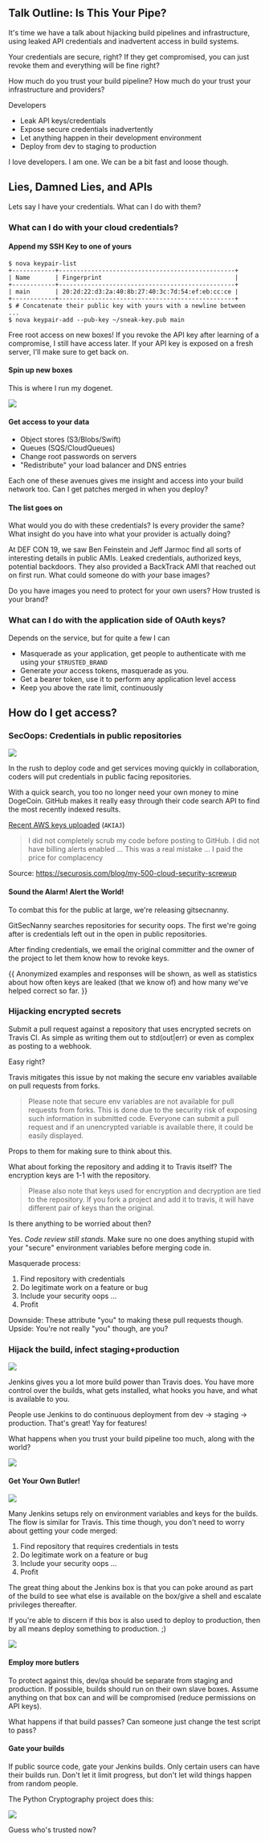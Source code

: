 Talk Outline: Is This Your Pipe?
--------------------------------------

It's time we have a talk about hijacking build pipelines and infrastructure,
using leaked API credentials and inadvertent access in build systems.

Your credentials are secure, right? If they get compromised, you can just revoke
them and everything will be fine right?

How much do you trust your build pipeline? How much do your trust your
infrastructure and providers?

Developers

* Leak API keys/credentials
* Expose secure credentials inadvertently
* Let anything happen in their development environment
* Deploy from dev to staging to production

I love developers. I am one. We can be a bit fast and loose though.

## Lies, Damned Lies, and APIs

Lets say I have your credentials. What can I do with them?

### What can I do with your cloud credentials?

#### Append my SSH Key to one of yours

```
$ nova keypair-list
+------------+-------------------------------------------------+
| Name       | Fingerprint                                     |
+------------+-------------------------------------------------+
| main       | 20:2d:22:d3:2a:40:8b:27:40:3c:7d:54:ef:eb:cc:ce |
+------------+-------------------------------------------------+
$ # Concatenate their public key with yours with a newline between
...
$ nova keypair-add --pub-key ~/sneak-key.pub main
```

Free root access on new boxes! If you revoke the API key after learning of a
compromise, I still have access later. If your API key is exposed on a fresh
server, I'll make sure to get back on.

#### Spin up new boxes

This is where I run my dogenet.

![](http://i.imgur.com/yyK46nU.jpg)

#### Get access to your data

* Object stores (S3/Blobs/Swift)
* Queues (SQS/CloudQueues)
* Change root passwords on servers
* "Redistribute" your load balancer and DNS entries

Each one of these avenues gives me insight and access into your build network
too. Can I get patches merged in when you deploy?

#### The list goes on

What would you do with these credentials? Is every provider the same? What
insight do you have into what your provider is actually doing?

At DEF CON 19, we saw Ben Feinstein and Jeff Jarmoc find all sorts of
interesting details in public AMIs. Leaked credentials, authorized keys,
potential backdoors. They also provided a BackTrack AMI that reached out on
first run. What could someone do with *your* base images?

Do you have images you need to protect for your own users? How trusted is your
brand?

### What can I do with the application side of OAuth keys?

Depends on the service, but for quite a few I can

* Masquerade as your application, get people to authenticate with me using your `$TRUSTED_BRAND`
* Generate *your* access tokens, masquerade as you.
* Get a bearer token, use it to perform any application level access
* Keep you above the rate limit, continuously

## How do I get access?

### SecOops: Credentials in public repositories

![](http://i.imgur.com/IETPsqY.jpg)

In the rush to deploy code and get services moving quickly in collaboration,
coders will put credentials in public facing repositories.

With a quick search, you too no longer need your own money to mine DogeCoin.
GitHub makes it really easy through their code search API to find the most
recently indexed results.

[Recent AWS keys uploaded](https://github.com/search?o=desc&q=AKIAJ&ref=searchresults&s=indexed&type=Code) (`AKIAJ`)

> I did not completely scrub my code before posting to GitHub. I did not
have billing alerts enabled ... This was a real mistake ... I paid the
price for complacency

Source: https://securosis.com/blog/my-500-cloud-security-screwup

#### Sound the Alarm! Alert the World!

To combat this for the public at large, we're releasing gitsecnanny.

GitSecNanny searches repositories for security oops. The first we're going after
is credentials left out in the open in public repositories.

After finding credentials, we email the original committer and the owner of the
project to let them know how to revoke keys.

{{ Anonymized examples and responses will be shown, as well as statistics about
how often keys are leaked (that we know of) and how many we've helped correct so
far. }}

### Hijacking encrypted secrets

Submit a pull request against a repository that uses encrypted secrets on Travis
CI. As simple as writing them out to std(out|err) or even as complex as posting
to a webhook.

Easy right?

Travis mitigates this issue by not making the secure env variables available on
pull requests from forks.

> Please note that secure env variables are not available for pull requests from
> forks. This is done due to the security risk of exposing such information in
> submitted code. Everyone can submit a pull request and if an unencrypted
> variable is available there, it could be easily displayed.

Props to them for making sure to think about this.

What about forking the repository and adding it to Travis itself? The encryption
keys are 1-1 with the repository.

> Please also note that keys used for encryption and decryption are tied to the
> repository. If you fork a project and add it to travis, it will have different
> pair of keys than the original.

Is there anything to be worried about then?

Yes. *Code review still stands*. Make sure no one does anything stupid with your
"secure" environment variables before merging code in.

Masquerade process:

1. Find repository with credentials
2. Do legitimate work on a feature or bug
3. Include your security oops
...
4. Profit

Downside: These attribute "you" to making these pull requests though.
Upside: You're not really "you" though, are you?

### Hijack the build, infect staging+production

![](http://i.imgur.com/lIkwMGq.png)

Jenkins gives you a lot more build power than Travis does. You have more control
over the builds, what gets installed, what hooks you have, and what is available
to you.

People use Jenkins to do continuous deployment from dev -> staging ->
production. That's great! Yay for features!

What happens when you trust your build pipeline too much, along with the world?

![](http://i.imgur.com/MErwTGA.jpg)


#### Get Your Own Butler!

![](http://i.imgur.com/9MOiPzn.png)

Many Jenkins setups rely on environment variables and keys for the builds. The
flow is similar for Travis. This time though, you don't need to worry about
getting your code merged:

1. Find repository that requires credentials in tests
2. Do legitimate work on a feature or bug
3. Include your security oops
...
4. Profit

The great thing about the Jenkins box is that you can poke around as part of the
build to see what else is available on the box/give a shell and escalate
privileges thereafter.

If you're able to discern if this box is also used to deploy to production, then
by all means deploy something to production. ;)

![](http://i.imgur.com/D6WsqRx.jpg)

#### Employ more butlers

To protect against this, dev/qa should be separate from staging and production.
If possible, builds should run on their own slave boxes. Assume anything on that
box can and will be compromised (reduce permissions on API keys).

What happens if that build passes? Can someone just change the test script to
pass?

#### Gate your builds

If public source code, gate your Jenkins builds. Only certain users can have
their builds run. Don't let it limit progress, but don't let wild things happen
from random people.

The Python Cryptography project does this:

![](http://i.imgur.com/rGe7s5x.png)

Guess who's trusted now?

